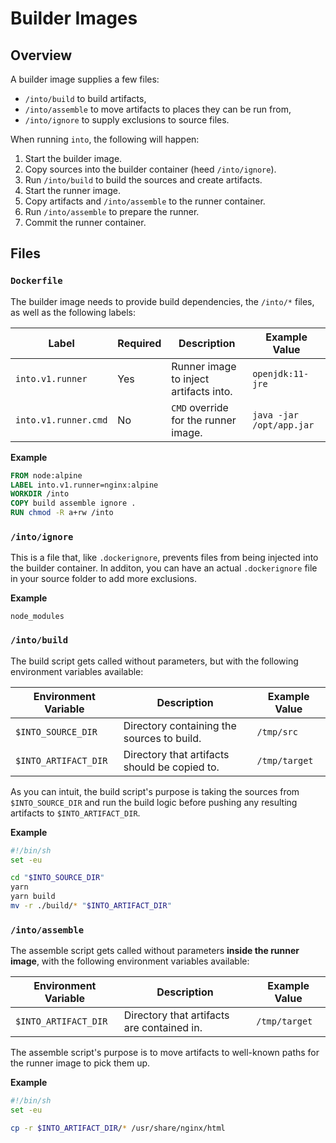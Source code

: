 # Builder Images

## Overview

A builder image supplies a few files:

- `/into/build` to build artifacts,
- `/into/assemble` to move artifacts to places they can be run from,
- `/into/ignore` to supply exclusions to source files.

When running `into`, the following will happen:

1. Start the builder image.
2. Copy sources into the builder container (heed `/into/ignore`).
3. Run `/into/build` to build the sources and create artifacts.
4. Start the runner image.
5. Copy artifacts and `/into/assemble` to the runner container.
6. Run `/into/assemble` to prepare the runner.
7. Commit the runner container.

## Files

### `Dockerfile`

The builder image needs to provide build dependencies, the `/into/*` files, as
well as the following labels:

| Label                | Required | Description                            | Example Value            |
| -------------------- | -------- | -------------------------------------- | ------------------------ |
| `into.v1.runner`     | Yes      | Runner image to inject artifacts into. | `openjdk:11-jre`         |
| `into.v1.runner.cmd` | No       | `CMD` override for the runner image.   | `java -jar /opt/app.jar` |

**Example**

```dockerfile
FROM node:alpine
LABEL into.v1.runner=nginx:alpine
WORKDIR /into
COPY build assemble ignore .
RUN chmod -R a+rw /into
```

### `/into/ignore`

This is a file that, like `.dockerignore`, prevents files from being injected
into the builder container. In additon, you can have an actual `.dockerignore`
file in your source folder to add more exclusions.

**Example**

```dockerignore
node_modules
```

### `/into/build`

The build script gets called without parameters, but with the following
environment variables available:

| Environment Variable | Description                                   | Example Value |
| -------------------- | --------------------------------------------- | ------------- |
| `$INTO_SOURCE_DIR`   | Directory containing the sources to build.    | `/tmp/src`    |
| `$INTO_ARTIFACT_DIR` | Directory that artifacts should be copied to. | `/tmp/target` |

As you can intuit, the build script's purpose is taking the sources from
`$INTO_SOURCE_DIR` and run the build logic before pushing any resulting
artifacts to `$INTO_ARTIFACT_DIR`.

**Example**

```sh
#!/bin/sh
set -eu

cd "$INTO_SOURCE_DIR"
yarn
yarn build
mv -r ./build/* "$INTO_ARTIFACT_DIR"
```

### `/into/assemble`

The assemble script gets called without parameters **inside the runner image**,
with the following environment variables available:

| Environment Variable | Description                                | Example Value |
| -------------------- | ------------------------------------------ | ------------- |
| `$INTO_ARTIFACT_DIR` | Directory that artifacts are contained in. | `/tmp/target` |

The assemble script's purpose is to move artifacts to well-known paths for the
runner image to pick them up.

**Example**

```sh
#!/bin/sh
set -eu

cp -r $INTO_ARTIFACT_DIR/* /usr/share/nginx/html
```
